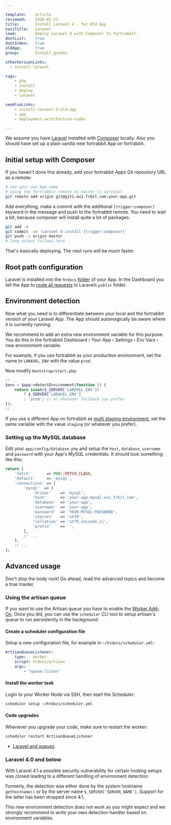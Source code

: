 ```yaml
---

template:    article
reviewed:    2016-01-21
title:       Install Laravel 4 - for Old App
naviTitle:   Laravel
lead:        Deploy Laravel 4 with Composer to fortrabbit.
dontList:    true
dontIndex:   true
oldApp:      true
group:       Install_guides

otherVersionLinks:
  - install-laravel

tags:
    - php
    - install
    - deploy
    - laravel

seeAlsoLinks:
    - install-laravel-5-old-app
    - app
    - deployment-architecture-video

---
```


We assume you have [Laravel](http://laravel.com/docs/4.2/installation) installed with [Composer](https://getcomposer.org/doc/00-intro.md) locally. Also you should have set up a plain vanilla new fortrabbit App on fortrabbit.


## Initial setup with Composer

If you haven't done this already, add your fortrabbit Apps Git repository URL as a remote:

```bash
# use your own App name
# using the fortrabbit remote as master is optional
git remote add origin git@git1.eu1.frbit.com:your-app.git
```

Add everything, make a commit with the additional `[trigger:composer]` keyword in the message and push to the fortrabbit remote. You need to wait a bit, because composer will install quite a lot of packages.

```bash
git add -A
git commit -am 'Laravel 4 install [trigger:composer]'
git push -u origin master
# long output follows here
```
That's basically deploying. The next runs will be much faster.

## Root path configuration

Laravel is installed into the `htdocs` [folder](directory-structure) of your App. In the Dashboard you tell the App to [route all requests](domains#toc-set-a-custom-root-path) to Laravels `public` folder.

## Environment detection

Now what you need is to differentiate between your local and the fortrabbit version of your Laravel App. The App should automagically be aware where it is currently running.

We recommend to add an extra new environment variable for this purpose. You do this in the fortrabbit Dashboard › Your App › Settings › Env Vars › new environment variable.

For example, if you use fortrabbit as your production environment, set the name to `LARAVEL_ENV` with the value `prod`.

Now modify `bootstrap/start.php`:

```php
// ..
$env = $app->detectEnvironment(function () {
    return isset($_SERVER['LARAVEL_ENV'])
        ? $_SERVER['LARAVEL_ENV']
        : 'prod'; // or whatever fallback you prefer
});
// ..
```

If you use a different App on fortrabbit as [multi staging environment](multi-staging), set the same variable with the value `staging` (or whatever you prefer).

### Setting up the MySQL database

Edit your `app/config/database.php` and setup the `host`, `database`, `username` and `password` with your App's MySQL credentials. It should look something like this:

```php
return [
    'fetch'       => PDO::FETCH_CLASS,
    'default'     => 'mysql',
    'connections' => [
        'mysql'  => [
            'driver'    => 'mysql',
            'host'      => 'your-app.mysql.eu1.frbit.com',
            'database'  => 'your-app',
            'username'  => 'your-app',
            'password'  => 'YOUR-MYSQL-PASSWORD',
            'charset'   => 'utf8',
            'collation' => 'utf8_unicode_ci',
            'prefix'    => '',
        ],
        // ...
    ],
    // ...
];
```


## Advanced usage

Don't stop the body rock! Go ahead, read the advanced topics and become a true master.


### Using the artisan queue

If you want to use the Artisan queue you have to enable the [Worker Add-On](workers). Once you did, you can use the `scheduler` CLI tool to setup artisan's queue to run persistently in the background.

#### Create a scheduler configuration file

Setup a new configuration file, for example in `~/htdocs/scheduler.yml`:

```yml
ArtisanQueueListener:
    type:   worker
    script: htdocs/artisan
    args:
        - "queue:listen"
```

#### Install the worker task

Login to your Worker Node via SSH, then start the Scheduler:

```bash
scheduler setup ~/htdocs/scheduler.yml
```

#### Code upgrades

Whenever you upgrade your code, make sure to restart the worker:

```bash
scheduler restart ArtisanQueueListener
```

* [Laravel and queues](http://laravel.com/docs/4.2/queues).


### Laravel 4.0 and below

With Laravel 4.1 a possible security vulnerability for certain hosting setups was closed leading to a different handling of environment detection.

Formerly, the detection was either done by the system hostname `gethostname()` or by the server name `$_SERVER['SERVER_NAME']`. Support for the latter has been dropped since 4.1.

This new environment detection does not work as you might expect and we strongly recommend to write your own detection handler based on environment variables.

